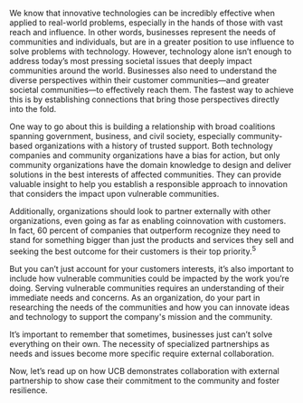 We know that innovative technologies can be incredibly effective when applied to real-world problems, especially in the hands of those with vast reach and influence. In other words, businesses represent the needs of communities and individuals, but are in a greater position to use influence to solve problems with technology. However, technology alone isn’t enough to address today’s most pressing societal issues that deeply impact communities around the world. Businesses also need to understand the diverse perspectives within their customer communities—and greater societal communities—to effectively reach them. The fastest way to achieve this is by establishing connections that bring those perspectives directly into the fold.

One way to go about this is building a relationship with broad coalitions spanning government, business, and civil society, especially community-based organizations with a history of trusted support. Both technology companies and community organizations have a bias for action, but only community organizations have the domain knowledge to design and deliver solutions in the best interests of affected communities. They can provide valuable insight to help you establish a responsible approach to innovation that considers the impact upon vulnerable communities.

Additionally, organizations should look to partner externally with other organizations, even going as far as enabling coinnovation with customers. In fact, 60 percent of companies that outperform recognize they need to stand for something bigger than just the products and services they sell and seeking the best outcome for their customers is their top priority.<sup>5</sup>

But you can’t just account for your customers interests, it’s also important to include how vulnerable communities could be impacted by the work you’re doing. Serving vulnerable communities requires an understanding of their immediate needs and concerns. As an organization, do your part in researching the needs of the communities and how you can innovate ideas and technology to support the company's mission and the community.

It’s important to remember that sometimes, businesses just can’t solve everything on their own. The necessity of specialized partnerships as needs and issues become more specific require external collaboration.

Now, let’s read up on how UCB demonstrates collaboration with external partnership to show case their commitment to the community and foster resilience.
